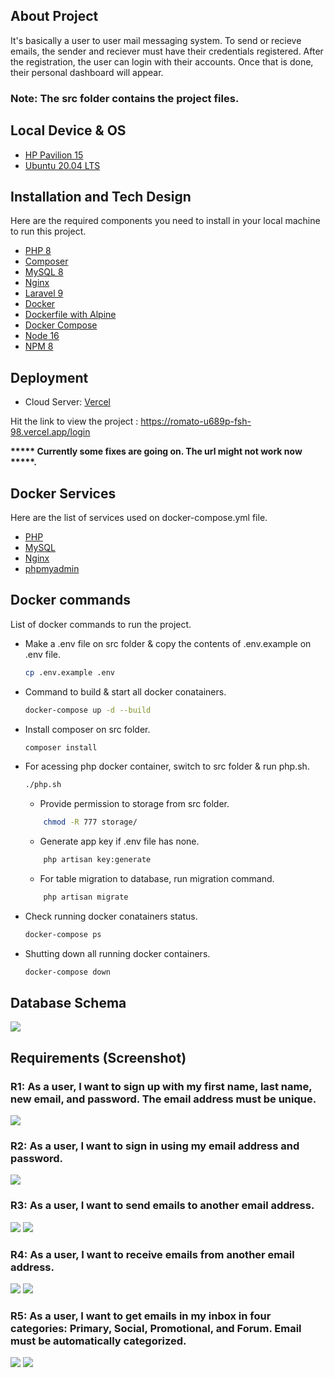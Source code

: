 ## About Project

It's basically a user to user mail messaging system. To send or recieve emails, the sender and reciever must have their credentials registered. After the registration, the user can login with their accounts. Once that is done, their personal dashboard will appear. 

### Note: The __src__ folder contains the project files.

## Local Device & OS

* [HP Pavilion 15](https://www.amazon.com/HP-Pavilion-Graphics-Compatible-15-cs3019nr/dp/B085B63QYR)
* [Ubuntu 20.04 LTS](https://linuxconfig.org/ubuntu-20-04-download)
## Installation and Tech Design

Here are the required components you need to install in your local machine to run this project. 

* [PHP 8](https://www.php.net/)
* [Composer](https://getcomposer.org/)
* [MySQL 8](https://www.mysql.com/)
* [Nginx](https://www.nginx.com)
* [Laravel 9](https://laravel.com/)
* [Docker](https://www.docker.com/)
* [Dockerfile with Alpine](https://hub.docker.com/_/alpine)
* [Docker Compose](https://www.digitalocean.com/community/tutorials/how-to-install-and-use-docker-compose-on-ubuntu-20-04)
* [Node 16](https://nodejs.org)
* [NPM 8](https://www.npmjs.com)

## Deployment

* Cloud Server: [Vercel](https://vercel.com/)

Hit the link to view the project : https://romato-u689p-fsh-98.vercel.app/login

 __***** Currently some fixes are going on. The url might not work now *****.__ 
## Docker Services

Here are the list of services used on docker-compose.yml file.

* [PHP](https://hub.docker.com/_/php)
* [MySQL](https://hub.docker.com/_/mysql)
* [Nginx](https://hub.docker.com/_/nginx)
* [phpmyadmin](https://hub.docker.com/_/phpmyadmin)

## Docker commands

List of docker commands to run the project.

* Make a .env file on src folder & copy the contents of .env.example on .env file.
   ```sh
   cp .env.example .env
   ```
* Command to build & start all docker conatainers.
   ```sh
   docker-compose up -d --build
   ```
* Install composer on src folder.
   ```sh
   composer install
   ```
* For acessing php docker container, switch to src folder & run php.sh.
   ```sh
   ./php.sh
   ```
    * Provide permission to storage from src folder.
    ```sh
        chmod -R 777 storage/ 
    ```
    * Generate app key if .env file has none.
    ```sh
        php artisan key:generate
    ```
    * For table migration to database, run migration command.
    ```sh
        php artisan migrate
    ```
* Check running docker conatainers status.
   ```sh
   docker-compose ps
   ```
* Shutting down all running docker containers.
   ```sh
   docker-compose down
   ```

## Database Schema

<img src="./images/Databsae_Schema.png">

## Requirements (Screenshot)

### R1: As a user, I want to sign up with my first name, last name, new email, and password.  The email address must be unique.

 <img src="./images/R1.png">

### R2: As a user, I want to sign in using my email address and password.

 <img src="./images/R2.png">

### R3: As a user, I want to send emails to another email address.

 <img src="./images/R3_a.jpg">

 <img src="./images/R3_b.jpg">

### R4: As a user, I want to receive emails from another email address.

 <img src="./images/R4_a.jpg">

 <img src="./images/R4_b.jpg">

### R5: As a user, I want to get emails in my inbox in four categories: Primary, Social, Promotional, and Forum. Email must be automatically categorized.
 
 <img src="./images/R5_a.jpg">

 <img src="./images/R5_b.jpg">